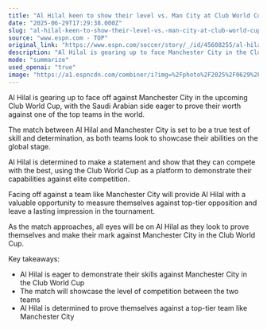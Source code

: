 ```yaml
---
title: "Al Hilal keen to show their level vs. Man City at Club World Cup"
date: "2025-06-29T17:29:38.000Z"
slug: "al-hilal-keen-to-show-their-level-vs.-man-city-at-club-world-cup"
source: "www.espn.com - TOP"
original_link: "https://www.espn.com/soccer/story/_/id/45608255/al-hilal-keen-show-their-level-vs-man-city-club-world-cup"
description: "Al Hilal is gearing up to face Manchester City in the Club World Cup, aiming to prove their worth and compete with one of the top teams in the world."
mode: "summarize"
used_openai: "true"
image: "https://a1.espncdn.com/combiner/i?img=%2Fphoto%2F2025%2F0629%2Fr1512646_1296x729_16%2D9.jpg"
---
```


Al Hilal is gearing up to face off against Manchester City in the upcoming Club World Cup, with the Saudi Arabian side eager to prove their worth against one of the top teams in the world.

The match between Al Hilal and Manchester City is set to be a true test of skill and determination, as both teams look to showcase their abilities on the global stage.

Al Hilal is determined to make a statement and show that they can compete with the best, using the Club World Cup as a platform to demonstrate their capabilities against elite competition.

Facing off against a team like Manchester City will provide Al Hilal with a valuable opportunity to measure themselves against top-tier opposition and leave a lasting impression in the tournament.

As the match approaches, all eyes will be on Al Hilal as they look to prove themselves and make their mark against Manchester City in the Club World Cup.

Key takeaways:
- Al Hilal is eager to demonstrate their skills against Manchester City in the Club World Cup
- The match will showcase the level of competition between the two teams
- Al Hilal is determined to prove themselves against a top-tier team like Manchester City
